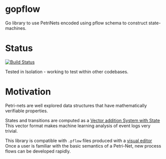 # gopflow

Go library to use PetriNets encoded using pflow schema to construct state-machines.

# Status

[![Build Status](https://travis-ci.org/stackdump/gopflow.svg?branch=master)](https://travis-ci.org/stackdump/gopflow)

Tested in Isolation - working to test within other codebases.

# Motivation

Petri-nets are well explored data structures that have mathematically verifiable properties.

States and transitions are computed as a [Vector addition System with State](https://en.wikipedia.org/wiki/Vector_addition_system)
This vector format makes machine learning analysis of event logs very trivial.

This library is compatible with `.pflow` files produced with a [visual editor](http://www.pneditor.org/)
Once a user is familiar with the basic semantics of a Petri-Net, new process flows can be developed rapidly.

